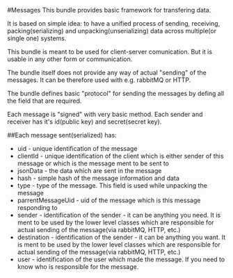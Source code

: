 #Messages
This bundle provides basic framework for transfering data.

It is based on simple idea: to have a unified process of sending, receiving, packing(serializing) and unpacking(unserializing) data across multiple(or single one) systems.

This bundle is meant to be used for client-server comunication. But it is usable in any other form or communication.

The bundle itself does not provide any way of actual "sending" of the messages. It can be therefore used with e.g. rabbitMQ or HTTP.

The bundle defines basic "protocol" for sending the messages by defing all the field that are required.

Each message is "signed" with very basic method. Each sender and receiver has it's id(public key) and secret(secret key).

##Each message sent(serialized) has:
- uid - unique identification of the message
- clientId - unique identification of the client which is either sender of this message or which is the message ment to be sent to
- jsonData - the data which are sent in the message
- hash - simple hash of the message information and data
- type - type of the message. This field is used while unpacking the message
- parrentMessageUid - uid of the message which is this message responding to
- sender - identification of the sender - it can be anything you need. It is ment to be used by the lower level classes which are responsible for actual sending of the message(via rabbitMQ, HTTP, etc.)
- destination - identification of the sender - it can be anything you want. It is ment to be used by the lower level classes which are responsible for actual sending of the message(via rabbitMQ, HTTP, etc.)
- user - identification of the user which made the message. If you need to know who is responsible for the message.


